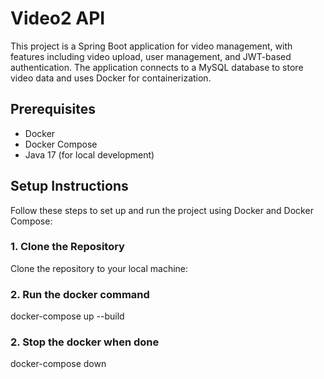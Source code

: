 # Video2 API

This project is a Spring Boot application for video management, with features including video upload, user management, and JWT-based authentication. The application connects to a MySQL database to store video data and uses Docker for containerization.

## Prerequisites

- Docker
- Docker Compose
- Java 17 (for local development)

## Setup Instructions

Follow these steps to set up and run the project using Docker and Docker Compose:

### 1. Clone the Repository

Clone the repository to your local machine:


### 2. Run the docker command
docker-compose up --build

### 2. Stop the docker when done
docker-compose down 
